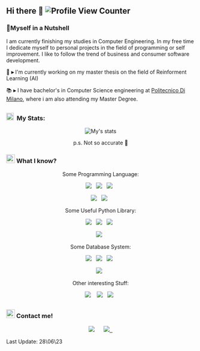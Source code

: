 ## Hi there 👋 ![Profile View Counter](https://komarev.com/ghpvc/?username=GppCalcagno&color=green)

<div align="left">
      
### 📕Myself in a Nutshell
      
I am currently finishing my studies in Computer Engineering. In my free time I dedicate myself to personal projects in the field of programming or self improvement. 
I like to follow the trend of business and consumer software development. 

🌱 **▸** I'm currently working on my master thesis on the field of Reinforment Learning (AI)
        
📚 **▸** I have bachelor's in Computer Science engineering at [Politecnico Di Milano](https://www.polimi.it/), where i am also attending my Master Degree.
 
</div>



##

### <img src="https://cdn3.emoji.gg/emojis/3716-blurple-github.png" width="20px" height="20px" alt="BlurpleGithub-emoji"></a>&#160; My Stats:


<div align="center">
<!-- 
![My's GitHub stats](https://github-readme-stats.vercel.app/api?username=GppCalcagno&show_icons=true&count_private=true&include_all_commits=true&theme=codeSTACKr&title_color=e73737&icon_color=e73737&border_color=0d1017&bg_color=0e1118)
-->
      
![My's stats](https://github-readme-stats.vercel.app/api/top-langs/?username=GppCalcagno&layout=compact&langs_count=10) 

p.s. Not so accurate :monocle_face:

<!--      
![My's stats](https://github-readme-streak-stats.herokuapp.com/?user=GppCalcagno&theme=dark&ring=e73737&currStreakNum=ffffff&hide_border=true&background=0E1118)
-->
      
</div>



### <img src="https://cdn3.emoji.gg/emojis/8388-moyaimad.png" width="23px" height="23px" alt="Moyaimad"></a> What I know?

<div align="center">
<!-- LINE OF 3 -->

Some Programming Language:
<!-- C, Python, Flutter -->      
<img src="https://img.shields.io/badge/C-00599C?style=for-the-badge&logo=c&logoColor=white">&nbsp;&nbsp;
<img src="https://img.shields.io/badge/Python-FFD43B?style=for-the-badge&logo=python&logoColor=blue">&nbsp;&nbsp;
<img src="https://img.shields.io/badge/Flutter-%2302569B.svg?style=for-the-badge&logo=Flutter&logoColor=white">&nbsp;&nbsp;


<!-- Java,MATLAB -->
<img src="https://img.shields.io/badge/java-%23ED8B00.svg?style=for-the-badge&logo=java&logoColor=white">&nbsp;&nbsp;
<img src="https://img.shields.io/badge/GNU-OCTAVE-darkblue?style=for-the-badge&logo=octave&logoColor=fcd683">&nbsp;&nbsp;

Some Useful Python Library:
<!-- SELENIUM, KERAS, TENSORFLOW -->
<img src="https://img.shields.io/badge/Keras-FF0000?style=for-the-badge&logo=keras&logoColor=white">&nbsp;&nbsp;
<img src="https://img.shields.io/badge/TensorFlow-FF6F00?style=for-the-badge&logo=tensorflow&logoColor=white">&nbsp;&nbsp;
<img src="https://img.shields.io/badge/Selenium-43B02A?style=for-the-badge&logo=Selenium&logoColor=white">&nbsp;&nbsp;

<!-- , PANDAS -->
<img src="https://img.shields.io/badge/Pandas-2C2D72?style=for-the-badge&logo=pandas&logoColor=white">&nbsp;&nbsp;

  
  
Some Database System:
<!-- MYSQL, MONGODB, Neo4j , Apache Spark-->
<img src="https://img.shields.io/badge/MySQL-005C84?style=for-the-badge&logo=mysql&logoColor=white">&nbsp;&nbsp;
<img src="https://img.shields.io/badge/MongoDB-4EA94B?style=for-the-badge&logo=mongodb&logoColor=white">&nbsp;&nbsp;
<img src="https://img.shields.io/badge/Neo4j-018bff?style=for-the-badge&logo=neo4j&logoColor=white">&nbsp;&nbsp;
  
<img src="https://img.shields.io/badge/Apache_Spark-FFFFFF?style=for-the-badge&logo=apachespark&logoColor=#E35A16">&nbsp;&nbsp;

  

Other interesting Stuff:
  
<img src="https://img.shields.io/badge/Kaggle-20BEFF?style=for-the-badge&logo=Kaggle&logoColor=white"> &nbsp;&nbsp;
<img src="https://img.shields.io/badge/firebase-%23039BE5.svg?style=for-the-badge&logo=firebase">&nbsp;&nbsp;
<img src="https://img.shields.io/badge/Junit5-25A162?style=for-the-badge&logo=junit5&logoColor=white">&nbsp;&nbsp;      
      
      
  
</div>

##

### <img src="https://cdn3.emoji.gg/emojis/2495-smsmessage.png" width="23px" height="23px" alt="SMSMessage"></a> Contact me!

<div align="center">
<a href="mailto:gpp.calcagno@gmail.com"><img src="https://img.shields.io/badge/Gmail-D14836?style=for-the-badge&logo=gmail&logoColor=white"></a>
&nbsp;&nbsp;&nbsp;&nbsp;  
<a href="https://it.linkedin.com/in/giuseppe-calcagno-80572924a"><img src="https://img.shields.io/badge/LinkedIn-0077B5?style=for-the-badge&logo=linkedin&logoColor=white">&nbsp;&nbsp;</a>
</div>

Last Update: 28\06\23

